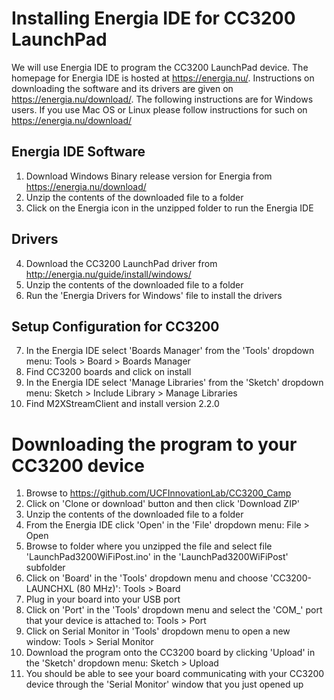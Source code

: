 Installing Energia IDE for CC3200 LaunchPad
===========================================
We will use Energia IDE to program the CC3200 LaunchPad device. The homepage for Energia IDE is hosted at https://energia.nu/. Instructions on downloading the software and its drivers are given on https://energia.nu/download/. The following instructions are for Windows users. If you use Mac OS or Linux please follow instructions for such on https://energia.nu/download/

Energia IDE Software
----------------------
1) Download Windows Binary release version for Energia from https://energia.nu/download/
2) Unzip the contents of the downloaded file to a folder
3) Click on the Energia icon in the unzipped folder to run the Energia IDE

Drivers
-------
4) Download the CC3200 LaunchPad driver from http://energia.nu/guide/install/windows/
5) Unzip the contents of the downloaded file to a folder
6) Run the 'Energia Drivers for Windows' file to install the drivers 

Setup Configuration for CC3200
---------------------------------------
7) In the Energia IDE select 'Boards Manager' from the 'Tools' dropdown menu: Tools > Board > Boards Manager
8) Find CC3200 boards and click on install
9) In the Energia IDE select 'Manage Libraries' from the 'Sketch' dropdown menu: Sketch > Include Library > Manage Libraries
10) Find M2XStreamClient and install version 2.2.0

Downloading the program to your CC3200 device
=============================================
1) Browse to https://github.com/UCFInnovationLab/CC3200_Camp
2) Click on 'Clone or download' button and then click 'Download ZIP'
3) Unzip the contents of the downloaded file to a folder
4) From the Energia IDE click 'Open' in the 'File' dropdown menu: File > Open
5) Browse to folder where you unzipped the file and select file 'LaunchPad3200WiFiPost.ino' in the 'LaunchPad3200WiFiPost' subfolder
6) Click on 'Board' in the 'Tools' dropdown menu and choose 'CC3200-LAUNCHXL (80 MHz)': Tools > Board
7) Plug in your board into your USB port
8) Click on 'Port' in the 'Tools' dropdown menu and select the 'COM_' port that your device is attached to: Tools > Port
9) Click on Serial Monitor in 'Tools' dropdown menu to open a new window: Tools > Serial Monitor
10) Download the program onto the CC3200 board by clicking 'Upload' in the 'Sketch' dropdown menu: Sketch > Upload
11) You should be able to see your board communicating with your CC3200 device through the 'Serial Monitor' window that you just opened up
